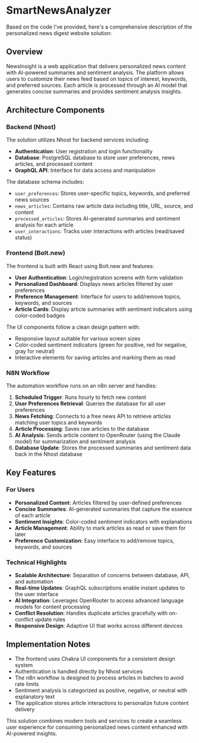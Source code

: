 # SmartNewsAnalyzer

Based on the code I've provided, here's a comprehensive description of the personalized news digest website solution:

## Overview
NewsInsight is a web application that delivers personalized news content with AI-powered summaries and sentiment analysis. The platform allows users to customize their news feed based on topics of interest, keywords, and preferred sources. Each article is processed through an AI model that generates concise summaries and provides sentiment analysis insights.

## Architecture Components

### Backend (Nhost)
The solution utilizes Nhost for backend services including:
- **Authentication**: User registration and login functionality
- **Database**: PostgreSQL database to store user preferences, news articles, and processed content
- **GraphQL API**: Interface for data access and manipulation

The database schema includes:
- `user_preferences`: Stores user-specific topics, keywords, and preferred news sources
- `news_articles`: Contains raw article data including title, URL, source, and content
- `processed_articles`: Stores AI-generated summaries and sentiment analysis for each article
- `user_interactions`: Tracks user interactions with articles (read/saved status)

### Frontend (Bolt.new)
The frontend is built with React using Bolt.new and features:
- **User Authentication**: Login/registration screens with form validation
- **Personalized Dashboard**: Displays news articles filtered by user preferences
- **Preference Management**: Interface for users to add/remove topics, keywords, and sources
- **Article Cards**: Display article summaries with sentiment indicators using color-coded badges

The UI components follow a clean design pattern with:
- Responsive layout suitable for various screen sizes
- Color-coded sentiment indicators (green for positive, red for negative, gray for neutral)
- Interactive elements for saving articles and marking them as read

### N8N Workflow
The automation workflow runs on an n8n server and handles:
1. **Scheduled Trigger**: Runs hourly to fetch new content
2. **User Preferences Retrieval**: Queries the database for all user preferences
3. **News Fetching**: Connects to a free news API to retrieve articles matching user topics and keywords
4. **Article Processing**: Saves raw articles to the database
5. **AI Analysis**: Sends article content to OpenRouter (using the Claude model) for summarization and sentiment analysis
6. **Database Update**: Stores the processed summaries and sentiment data back in the Nhost database

## Key Features

### For Users
- **Personalized Content**: Articles filtered by user-defined preferences
- **Concise Summaries**: AI-generated summaries that capture the essence of each article
- **Sentiment Insights**: Color-coded sentiment indicators with explanations
- **Article Management**: Ability to mark articles as read or save them for later
- **Preference Customization**: Easy interface to add/remove topics, keywords, and sources

### Technical Highlights
- **Scalable Architecture**: Separation of concerns between database, API, and automation
- **Real-time Updates**: GraphQL subscriptions enable instant updates to the user interface
- **AI Integration**: Leverages OpenRouter to access advanced language models for content processing
- **Conflict Resolution**: Handles duplicate articles gracefully with on-conflict update rules
- **Responsive Design**: Adaptive UI that works across different devices

## Implementation Notes
- The frontend uses Chakra UI components for a consistent design system
- Authentication is handled directly by Nhost services
- The n8n workflow is designed to process articles in batches to avoid rate limits
- Sentiment analysis is categorized as positive, negative, or neutral with explanatory text
- The application stores article interactions to personalize future content delivery

This solution combines modern tools and services to create a seamless user experience for consuming personalized news content enhanced with AI-powered insights.
